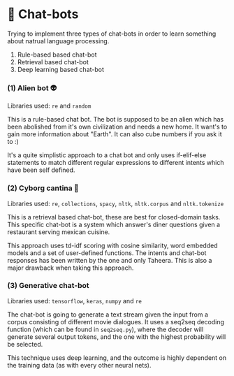 # 🤖 Chat-bots
Trying to implement three types of chat-bots in order to learn something about natrual language processing.

1. Rule-based based chat-bot 
2. Retrieval based chat-bot
3. Deep learning based chat-bot

### (1) Alien bot 👽 
Libraries used: <code>re</code> and <code>random</code>

This is a rule-based chat bot. The bot is supposed to be an alien which has been abolished from it's own civilization and needs a new home. It want's to gain more information about "Earth".
It can also cube numbers if you ask it to :) 

It's a quite simplistic approach to a chat bot and only uses if-elif-else statements to match different regular expressions to different intents which have been self defined.  

### (2) Cyborg cantina 🌮
Libraries used: <code>re</code>, <code>collections</code>, <code>spacy</code>, <code>nltk</code>, <code>nltk.corpus</code> and <code>nltk.tokenize</code>

This is a retrieval based chat-bot, these are best for closed-domain tasks. This specific chat-bot is a system which answer's diner questions given a restaurant serving mexican cuisine. 

This approach uses td-idf scoring with cosine similarity, word embedded models and a set of user-defined functions. The intents and chat-bot responses has been written by the one and only Taheera. This is also a major drawback when taking this approach.

### (3) Generative chat-bot
Libraries used: <code>tensorflow</code>, <code>keras</code>, <code>numpy</code> and <code>re</code>

The chat-bot is going to generate a text stream given the input from a corpus consisting of different movie dialogues. 
It uses a seq2seq decoding function (which can be found in <code>seq2seq.py</code>), where the decoder will generate several output tokens, and the one with the highest probability will be selected. 

This technique uses deep learning, and the outcome is highly dependent on the training data (as with every other neural nets). 